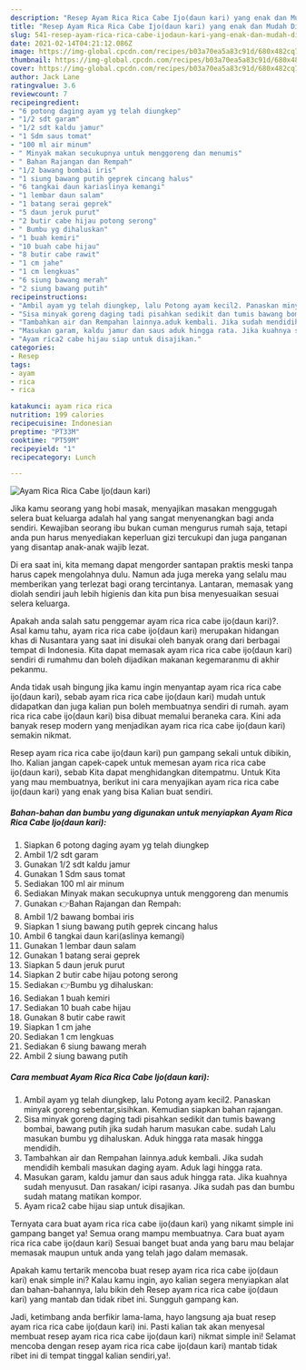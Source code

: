 ```yaml
---
description: "Resep Ayam Rica Rica Cabe Ijo(daun kari) yang enak dan Mudah Dibuat"
title: "Resep Ayam Rica Rica Cabe Ijo(daun kari) yang enak dan Mudah Dibuat"
slug: 541-resep-ayam-rica-rica-cabe-ijodaun-kari-yang-enak-dan-mudah-dibuat
date: 2021-02-14T04:21:12.086Z
image: https://img-global.cpcdn.com/recipes/b03a70ea5a83c91d/680x482cq70/ayam-rica-rica-cabe-ijodaun-kari-foto-resep-utama.jpg
thumbnail: https://img-global.cpcdn.com/recipes/b03a70ea5a83c91d/680x482cq70/ayam-rica-rica-cabe-ijodaun-kari-foto-resep-utama.jpg
cover: https://img-global.cpcdn.com/recipes/b03a70ea5a83c91d/680x482cq70/ayam-rica-rica-cabe-ijodaun-kari-foto-resep-utama.jpg
author: Jack Lane
ratingvalue: 3.6
reviewcount: 7
recipeingredient:
- "6 potong daging ayam yg telah diungkep"
- "1/2 sdt garam"
- "1/2 sdt kaldu jamur"
- "1 Sdm saus tomat"
- "100 ml air minum"
- " Minyak makan secukupnya untuk menggoreng dan menumis"
- " Bahan Rajangan dan Rempah"
- "1/2 bawang bombai iris"
- "1 siung bawang putih geprek cincang halus"
- "6 tangkai daun kariaslinya kemangi"
- "1 lembar daun salam"
- "1 batang serai geprek"
- "5 daun jeruk purut"
- "2 butir cabe hijau potong serong"
- " Bumbu yg dihaluskan"
- "1 buah kemiri"
- "10 buah cabe hijau"
- "8 butir cabe rawit"
- "1 cm jahe"
- "1 cm lengkuas"
- "6 siung bawang merah"
- "2 siung bawang putih"
recipeinstructions:
- "Ambil ayam yg telah diungkep, lalu Potong ayam kecil2. Panaskan minyak goreng sebentar,sisihkan. Kemudian siapkan bahan rajangan."
- "Sisa minyak goreng daging tadi pisahkan sedikit dan tumis bawang bombai, bawang putih jika sudah harum masukan cabe. sudah Lalu masukan bumbu yg dihaluskan. Aduk hingga rata masak hingga mendidih."
- "Tambahkan air dan Rempahan lainnya.aduk kembali. Jika sudah mendidih kembali masukan daging ayam. Aduk lagi hingga rata."
- "Masukan garam, kaldu jamur dan saus aduk hingga rata. Jika kuahnya sudah menyusut. Dan rasakan/ icipi rasanya. Jika sudah pas dan bumbu sudah matang matikan kompor."
- "Ayam rica2 cabe hijau siap untuk disajikan."
categories:
- Resep
tags:
- ayam
- rica
- rica

katakunci: ayam rica rica 
nutrition: 199 calories
recipecuisine: Indonesian
preptime: "PT33M"
cooktime: "PT59M"
recipeyield: "1"
recipecategory: Lunch

---
```



![Ayam Rica Rica Cabe Ijo(daun kari)](https://img-global.cpcdn.com/recipes/b03a70ea5a83c91d/680x482cq70/ayam-rica-rica-cabe-ijodaun-kari-foto-resep-utama.jpg)

Jika kamu seorang yang hobi masak, menyajikan masakan menggugah selera buat keluarga adalah hal yang sangat menyenangkan bagi anda sendiri. Kewajiban seorang ibu bukan cuman mengurus rumah saja, tetapi anda pun harus menyediakan keperluan gizi tercukupi dan juga panganan yang disantap anak-anak wajib lezat.

Di era  saat ini, kita memang dapat mengorder santapan praktis meski tanpa harus capek mengolahnya dulu. Namun ada juga mereka yang selalu mau memberikan yang terlezat bagi orang tercintanya. Lantaran, memasak yang diolah sendiri jauh lebih higienis dan kita pun bisa menyesuaikan sesuai selera keluarga. 



Apakah anda salah satu penggemar ayam rica rica cabe ijo(daun kari)?. Asal kamu tahu, ayam rica rica cabe ijo(daun kari) merupakan hidangan khas di Nusantara yang saat ini disukai oleh banyak orang dari berbagai tempat di Indonesia. Kita dapat memasak ayam rica rica cabe ijo(daun kari) sendiri di rumahmu dan boleh dijadikan makanan kegemaranmu di akhir pekanmu.

Anda tidak usah bingung jika kamu ingin menyantap ayam rica rica cabe ijo(daun kari), sebab ayam rica rica cabe ijo(daun kari) mudah untuk didapatkan dan juga kalian pun boleh membuatnya sendiri di rumah. ayam rica rica cabe ijo(daun kari) bisa dibuat memalui beraneka cara. Kini ada banyak resep modern yang menjadikan ayam rica rica cabe ijo(daun kari) semakin nikmat.

Resep ayam rica rica cabe ijo(daun kari) pun gampang sekali untuk dibikin, lho. Kalian jangan capek-capek untuk memesan ayam rica rica cabe ijo(daun kari), sebab Kita dapat menghidangkan ditempatmu. Untuk Kita yang mau membuatnya, berikut ini cara menyajikan ayam rica rica cabe ijo(daun kari) yang enak yang bisa Kalian buat sendiri.

<!--inarticleads1-->

##### Bahan-bahan dan bumbu yang digunakan untuk menyiapkan Ayam Rica Rica Cabe Ijo(daun kari):

1. Siapkan 6 potong daging ayam yg telah diungkep
1. Ambil 1/2 sdt garam
1. Gunakan 1/2 sdt kaldu jamur
1. Gunakan 1 Sdm saus tomat
1. Sediakan 100 ml air minum
1. Sediakan  Minyak makan secukupnya untuk menggoreng dan menumis
1. Gunakan  👉Bahan Rajangan dan Rempah:
1. Ambil 1/2 bawang bombai iris
1. Siapkan 1 siung bawang putih geprek cincang halus
1. Ambil 6 tangkai daun kari(aslinya kemangi)
1. Gunakan 1 lembar daun salam
1. Gunakan 1 batang serai geprek
1. Siapkan 5 daun jeruk purut
1. Siapkan 2 butir cabe hijau potong serong
1. Sediakan  👉Bumbu yg dihaluskan:
1. Sediakan 1 buah kemiri
1. Sediakan 10 buah cabe hijau
1. Gunakan 8 butir cabe rawit
1. Siapkan 1 cm jahe
1. Sediakan 1 cm lengkuas
1. Sediakan 6 siung bawang merah
1. Ambil 2 siung bawang putih




<!--inarticleads2-->

##### Cara membuat Ayam Rica Rica Cabe Ijo(daun kari):

1. Ambil ayam yg telah diungkep, lalu Potong ayam kecil2. Panaskan minyak goreng sebentar,sisihkan. Kemudian siapkan bahan rajangan.
1. Sisa minyak goreng daging tadi pisahkan sedikit dan tumis bawang bombai, bawang putih jika sudah harum masukan cabe. sudah Lalu masukan bumbu yg dihaluskan. Aduk hingga rata masak hingga mendidih.
1. Tambahkan air dan Rempahan lainnya.aduk kembali. Jika sudah mendidih kembali masukan daging ayam. Aduk lagi hingga rata.
1. Masukan garam, kaldu jamur dan saus aduk hingga rata. Jika kuahnya sudah menyusut. Dan rasakan/ icipi rasanya. Jika sudah pas dan bumbu sudah matang matikan kompor.
1. Ayam rica2 cabe hijau siap untuk disajikan.




Ternyata cara buat ayam rica rica cabe ijo(daun kari) yang nikamt simple ini gampang banget ya! Semua orang mampu membuatnya. Cara buat ayam rica rica cabe ijo(daun kari) Sesuai banget buat anda yang baru mau belajar memasak maupun untuk anda yang telah jago dalam memasak.

Apakah kamu tertarik mencoba buat resep ayam rica rica cabe ijo(daun kari) enak simple ini? Kalau kamu ingin, ayo kalian segera menyiapkan alat dan bahan-bahannya, lalu bikin deh Resep ayam rica rica cabe ijo(daun kari) yang mantab dan tidak ribet ini. Sungguh gampang kan. 

Jadi, ketimbang anda berfikir lama-lama, hayo langsung aja buat resep ayam rica rica cabe ijo(daun kari) ini. Pasti kalian tak akan menyesal membuat resep ayam rica rica cabe ijo(daun kari) nikmat simple ini! Selamat mencoba dengan resep ayam rica rica cabe ijo(daun kari) mantab tidak ribet ini di tempat tinggal kalian sendiri,ya!.

